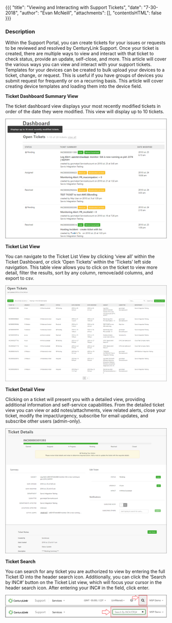 {{{
  "title": "Viewing and Interacting with Support Tickets",
  "date": "7-30-2018",
  "author": "Evan McNeill",
  "attachments": [],
  "contentIsHTML": false
}}}

### Description

Within the Support Portal, you can create tickets for your issues or requests to be reviewed and resolved by CenturyLink Support.  Once your ticket is created, there are multiple ways to view and interact with that ticket to check status, provide an update, self-close, and more.  This article will cover the various ways you can view and interact with your support tickets.
Templates for your devices can be created to bulk upload your devices to a ticket, change, or request.  This is useful if you have groups of devices you submit request for frequently or on a recurring basis.  This article will cover creating device templates and loading them into the device field.


**Ticket Dashboard Summary View**

The ticket dashboard view displays your most recently modified tickets in order of the date they were modified.  This view will display up to 10 tickets.

  ![viewtickets](../../images/managedsupport/viewtickets-1.png)
  
**Ticket List View**

You can navigate to the Ticket List View by clicking ‘view all’ within the Ticket Dashboard, or click ‘Open Tickets’ within the ‘Tickets’ left side navigation.  This table view allows you to click on the ticket to view more detail, filter the results, sort by any column, remove/add columns, and export to csv.
  
  ![viewtickets](../../images/managedsupport/viewtickets-2.png)
  
**Ticket Detail View**

Clicking on a ticket will present you with a detailed view, providing additional information and self-service capabilities.  From the detailed ticket view you can view or add notes/attachments, view related alerts, close your ticket, modify the impact/urgency, subscribe for email updates, and subscribe other users (admin-only).
  
  ![viewtickets](../../images/managedsupport/viewtickets-3.png)
  
**Ticket Search**

You can search for any ticket you are authorized to view by entering the full Ticket ID into the header search icon.  Additionally, you can click the ‘Search by INC#’ button on the Ticket List view, which will focus your cursor in the header search icon.  After entering your INC# in the field, click enter.
  
  ![viewtickets](../../images/managedsupport/viewtickets-4.png)
  ![viewtickets](../../images/managedsupport/viewtickets-5.png)

